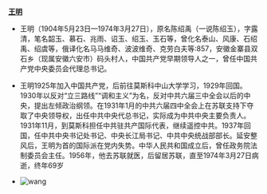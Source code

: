 **[王明](https://zh.wikipedia.org/wiki/王明)**

-  王明（1904年5月23日—1974年3月27日），原名陈绍禹（一说陈绍玉），字露清，笔名韶玉、慕石、兆雨、诏玉、绍玉、玉石等，曾化名泰山、风康、石绍禹、绍虞等，俄译化名马马维奇、波波维奇、克劳白夫等:857，安徽金寨县双石乡（现属安徽六安市）码头村人，中国共产党早期领导人之一，曾任中国共产党中央委员会代理总书记。

- 王明1925年加入中国共产党，后前往莫斯科中山大学学习，1929年回国。1930年以反对“立三路线”“调和主义”为名，反对中共六届三中全会以后的中央，提出左倾政治纲领。在1931年1月的中共六届四中全会上在苏联支持下夺取了中央领导权，出任中共中央代总书记，实际成为中共中央主要负责人。1931年11月，到莫斯科担任中共驻共产国际代表，继续遥控中共。1937年回国，任中共中央书记处书记、中央长江局书记、中共中央统战部部长。延安整风后，王明为首的国际派在党内失势。中华人民共和国成立后，曾任政务院法制委员会主任。1956年，他去苏联就医，后留居苏联，直至1974年3月27日病逝，终年69岁
- ![wang](images/wang.png)
